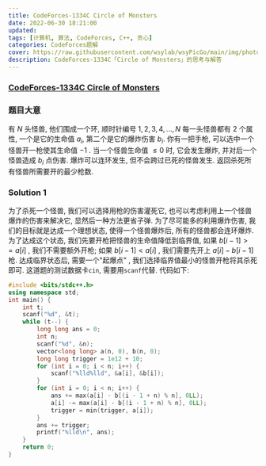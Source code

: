 ```yaml
---
title: CodeForces-1334C Circle of Monsters 
date: 2022-06-30 18:21:00
updated:
tags: [计算机, 算法, CodeForces, C++, 贪心]
categories: CodeForces题解
cover: https://raw.githubusercontent.com/wsylab/wsyPicGo/main/img/photo-1617398759584-bb7c6be1bf3c
description: CodeForces-1334C「Circle of Monsters」的思考与解答
---
```

### [CodeForces-1334C Circle of Monsters](https://codeforces.com/problemset/problem/1334/C)
### 题目大意
有 $N$ 头怪兽, 他们围成一个环, 顺时针编号 $1, 2, 3, 4,..., N$ 每一头怪兽都有 $2$ 个属性, 一个是它的生命值 $a_i$, 第二个是它的爆炸伤害 $b_i$.
你有一把手枪, 可以选中一个怪兽开一枪使其生命值 $-1$ .
当一个怪兽生命值 $\leq 0$ 时, 它会发生爆炸, 并对后一个怪兽造成 $b_i$ 点伤害. 爆炸可以连环发生, 但不会跨过已死的怪兽发生.
返回杀死所有怪兽所需要开的最少枪数.
### Solution 1
为了杀死一个怪兽, 我们可以选择用枪的伤害灌死它, 也可以考虑利用上一个怪兽爆炸的伤害来解决它, 显然后一种方法更省子弹. 为了尽可能多的利用爆炸伤害, 我们的目标就是达成一个理想状态, 使得一个怪兽爆炸后, 所有的怪兽都会连环爆炸. 为了达成这个状态, 我们先要开枪把怪兽的生命值降低到临界值, 如果 $b[i - 1] >= a[i]$ , 我们不需要额外开枪; 如果 $b[i - 1] < a[i]$ , 我们需要先开上 $a[i] - b[i - 1]$ 枪. 达成临界状态后, 需要一个"起爆点" , 我们选择临界值最小的怪兽开枪将其杀死即可.
这道题的测试数据卡`cin`, 需要用`scanf`代替.
代码如下:
```C++
#include <bits/stdc++.h>
using namespace std;
int main() {
    int t;
    scanf("%d", &t);
    while (t--) {
        long long ans = 0;
        int n;
        scanf("%d", &n);
        vector<long long> a(n, 0), b(n, 0);
        long long trigger = 1e12 + 10;
        for (int i = 0; i < n; i++) {
            scanf("%lld%lld", &a[i], &b[i]);
        }
        for (int i = 0; i < n; i++) {
            ans += max(a[i] - b[(i - 1 + n) % n], 0LL);
            a[i] -= max(a[i] - b[(i - 1 + n) % n], 0LL);
            trigger = min(trigger, a[i]);
        }
        ans += trigger;
        printf("%lld\n", ans);
    }
    return 0;
}
```
